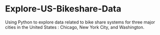 # Explore-US-Bikeshare-Data
Using Python to explore data related to bike share systems for three major cities in the United States : Chicago, New York City, and Washington.
